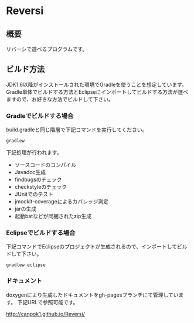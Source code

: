 Reversi
=======

## 概要

リバーシで遊べるプログラムです。

## ビルド方法

JDK1.6以降がインストールされた環境でGradleを使うことを想定しています。
Gradle単体でビルドする方法とEclipseにインポートしてビルドする方法が選べますので、お好きな方法でビルドして下さい。

### Gradleでビルドする場合

build.gradleと同じ階層で下記コマンドを実行してください。

```
gradlew
```

下記処理が行われます。

* ソースコードのコンパイル
* Javadoc生成
* findbugsのチェック
* checkstyleのチェック
* JUnitでのテスト
* jmockit-coverageによるカバレッジ測定
* jarの生成
* 起動batなどが同梱されたzip生成

### Eclipseでビルドする場合

下記コマンドでEclipseのプロジェクトが生成されるので、インポートしてビルドして下さい。

```
gradlew eclipse
```

### ドキュメント

doxygenにより生成したドキュメントをgh-pagesブランチにて管理しています。
下記URLで参照可能です。

http://canpok1.github.io/Reversi/

